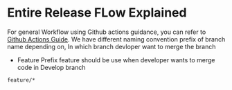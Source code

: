 # Entire Release FLow Explained

For general Workflow using Github actions guidance, you can refer to [Github Actions Guide](https://docs.github.com/en/actions/guides). 
We have different naming convention prefix of branch name depending on, In which branch devloper want to merge the branch

* Feature
 Prefix feature should be use when developer wants to merge code in Develop branch
 ```sh
 feature/*

